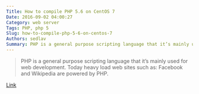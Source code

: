 ```yaml
---
Title: How to compile PHP 5.6 on CentOS 7
Date: 2016-09-02 04:00:27
Category: web server
Tags: PHP, php 5
Slug: how-to-compile-php-5-6-on-centos-7
Authors: sedlav
Summary: PHP is a general purpose scripting language that it’s mainly used for web development. Today heavy load web sites such as: Facebook and Wikipedia
---
```


> PHP is a general purpose scripting language that it’s mainly used for web development. Today heavy load web sites such as: Facebook and Wikipedia are powered by PHP.

[Link](http://www.librebyte.net/en/php/how-to-compile-php-5-6-on-centos-7/)
